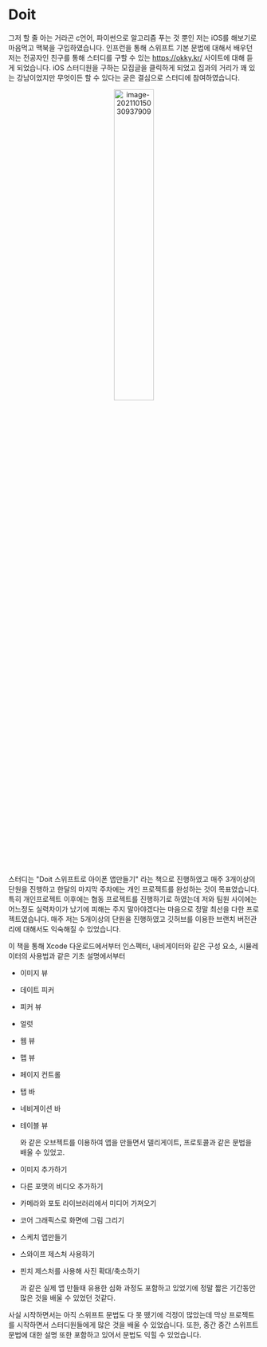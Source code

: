 # Doit

그저 할 줄 아는 거라곤 c언어, 파이썬으로 알고리즘 푸는 것 뿐인 저는 iOS를 해보기로 마음먹고 맥북을 구입하였습니다. 인프런을 통해 스위프트 기본 문법에 대해서 배우던 저는 전공자인 친구를 통해 스터디를 구할 수 있는 https://okky.kr/ 사이트에 대해 듣게 되었습니다.  iOS 스터디원을 구하는 모집글을 클릭하게 되었고 집과의 거리가 꽤 있는 강남이었지만 무엇이든 할 수 있다는 굳은 결심으로 스터디에 참여하였습니다.

<p align="center">
<img src="https://user-images.githubusercontent.com/80687913/137376700-abcddd08-cb6e-4b45-8232-46d593a900fb.png" alt="image-20211015030937909" width="40%" />
</p>

스터디는 "Doit 스위프트로 아이폰 앱만들기" 라는 책으로 진행하였고 매주 3개이상의 단원을 진행하고 한달의 마지막 주차에는 개인 프로젝트를 완성하는 것이 목표였습니다. 특히 개인프로젝트 이후에는 협동 프로젝트를 진행하기로 하였는데 저와 팀원 사이에는 어느정도 실력차이가 났기에 피해는 주지 말아야겠다는 마음으로 정말 최선을 다한 프로젝트였습니다.  매주 저는 5개이상의 단원을 진행하였고 깃허브를 이용한 브랜치 버전관리에 대해서도 익숙해질 수 있었습니다.

이 책을 통해 Xcode 다운로드에서부터 인스펙터, 내비게이터와 같은 구성 요소, 시뮬레이터의 사용법과 같은 기초 설명에서부터

- 이미지 뷰

- 데이트 피커

- 피커 뷰

- 얼럿

- 웹 뷰

- 맵 뷰

- 페이지 컨트롤

- 탭 바

- 네비게이션 바

- 테이블 뷰

  와 같은 오브젝트를 이용하여 앱을 만들면서 델리게이트, 프로토콜과 같은 문법을 배울 수 있었고.

  

- 이미지 추가하기

- 다른 포맷의 비디오 추가하기

- 카메라와 포토 라이브러리에서 미디어 가져오기

- 코어 그래픽스로 화면에 그림 그리기

- 스케치 앱만들기

- 스와이프 제스처 사용하기

- 핀치 제스처를 사용해 사진 확대/축소하기

  과 같은 실제 앱 만들때 유용한 심화 과정도 포함하고 있었기에 정말 짧은 기간동안 많은 것을 배울 수 있었던 것같다.

사실 시작하면서는 아직 스위프트 문법도 다 못 뗐기에 걱정이 많았는데 막상 프로젝트를 시작하면서 스터디원들에게 많은 것을 배울 수 있었습니다. 또한, 중간 중간 스위프트 문법에 대한 설명 또한 포함하고 있어서 문법도 익힐 수 있었습니다.

